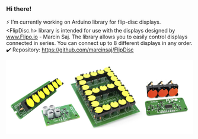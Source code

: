 ### Hi there!
  
⚡ I’m currently working on Arduino library for flip-disc displays.  
<FlipDisc.h> library is intended for use with the displays designed by www.Flipo.io - Marcin Saj.
The library allows you to easily control displays connected in series. You can connect up to 8 different displays in any order.  
✔️ Repository: https://github.com/marcinsaj/FlipDisc  

![](https://github.com/marcinsaj/marcinsaj/blob/main/project-cover.jpg)



